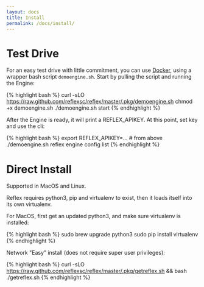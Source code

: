 ```yaml
---
layout: docs
title: Install
permalink: /docs/install/
---
```


# Test Drive

For an easy test drive with little commitment, you can use [Docker](https://www.docker.com/products/overview), using a wrapper bash script `demoengine.sh`.
Start by pulling the script and running the Engine:

{% highlight bash %}
curl -sLO https://raw.github.com/reflexsc/reflex/master/.pkg/demoengine.sh
chmod +x demoengine.sh
./demoengine.sh start
{% endhighlight %}

After the Engine is ready, it will print a REFLEX_APIKEY.  At this point, set key and use the cli:

{% highlight bash %}
export REFLEX_APIKEY=... # from above
./demoengine.sh reflex engine config list
{% endhighlight %}

# Direct Install

Supported in MacOS and Linux.

Reflex requires python3, pip and virtualenv to exist, then it loads itself into its own virtualenv.

For MacOS, first get an updated python3, and make sure virtualenv is installed:

{% highlight bash %}
sudo brew upgrade python3
sudo pip install virtualenv
{% endhighlight %}

Network "Easy" install (does not require super user privileges):

{% highlight bash %}
curl -sLO https://raw.github.com/reflexsc/reflex/master/.pkg/getreflex.sh && bash ./getreflex.sh
{% endhighlight %}

